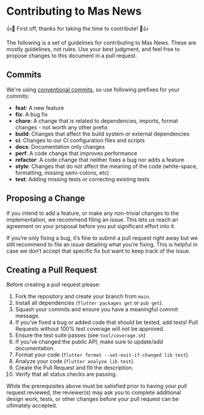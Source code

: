 # Contributing to Mas News

👍🎉 First off, thanks for taking the time to contribute! 🎉👍

The following is a set of guidelines for contributing to Mas News.
These are mostly guidelines, not rules. Use your best judgment,
and feel free to propose changes to this document in a pull request.

## Commits

We're using [conventional commits](https://www.conventionalcommits.org/en/v1.0.0/), so use following prefixes for your commits:

- **feat**: A new feature
- **fix**: A bug fix
- **chore**: A change that is related to dependencies, imports, format changes - not worth any other prefix
- **build**: Changes that affect the build system or external dependencies
- **ci**: Changes to our CI configuration files and scripts
- **docs**: Documentation only changes
- **perf**: A code change that improves performance
- **refactor**: A code change that neither fixes a bug nor adds a feature
- **style**: Changes that do not affect the meaning of the code (white-space, formatting, missing semi-colons, etc)
- **test**: Adding missing tests or correcting existing tests

## Proposing a Change

If you intend to add a feature, or make any non-trivial changes
to the implementation, we recommend filing an issue.
This lets us reach an agreement on your proposal before you put significant
effort into it.

If you’re only fixing a bug, it’s fine to submit a pull request right away
but we still recommend to file an issue detailing what you’re fixing.
This is helpful in case we don’t accept that specific fix but want to keep
track of the issue.

## Creating a Pull Request

Before creating a pull request please:

1. Fork the repository and create your branch from `main`.
1. Install all dependencies (`flutter packages get` or `pub get`).
1. Squash your commits and ensure you have a meaningful commit message.
1. If you’ve fixed a bug or added code that should be tested, add tests!
   Pull Requests without 100% test coverage will not be approved.
1. Ensure the test suite passes (see `tool/coverage.sh`)
1. If you've changed the public API, make sure to update/add documentation.
1. Format your code (`flutter format --set-exit-if-changed lib test`).
1. Analyze your code (`flutter analyze lib test`).
1. Create the Pull Request and fill the description.
1. Verify that all status checks are passing.

While the prerequisites above must be satisfied prior to having your
pull request reviewed, the reviewer(s) may ask you to complete additional
design work, tests, or other changes before your pull request can be ultimately
accepted.

